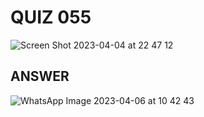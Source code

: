 # QUIZ 055
![Screen Shot 2023-04-04 at 22 47 12](https://user-images.githubusercontent.com/111819437/229813255-b07df270-1c31-48df-9f0d-2c43cbaca2fe.png)


## ANSWER
![WhatsApp Image 2023-04-06 at 10 42 43](https://user-images.githubusercontent.com/111819437/230251505-d987f0f5-35b6-4e12-bdd1-648f927b3072.jpeg)

